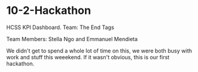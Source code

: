 # 10-2-Hackathon
HCSS KPI Dashboard. Team: The End Tags

Team Members: Stella Ngo and Emmanuel Mendieta

We didn't get to spend a whole lot of time on this, we were both busy with work and stuff this weeekend. 
If it wasn't obvious, this is our first hackathon. 
